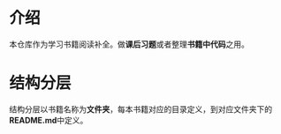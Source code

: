 # 介绍
本仓库作为学习书籍阅读补全。做**课后习题**或者整理**书籍中代码**之用。

# 结构分层
结构分层以书籍名称为**文件夹**，每本书籍对应的目录定义，到对应文件夹下的**README.md**中定义。
